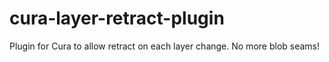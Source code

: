 cura-layer-retract-plugin
=========================

Plugin for Cura to allow retract on each layer change. No more blob seams!
